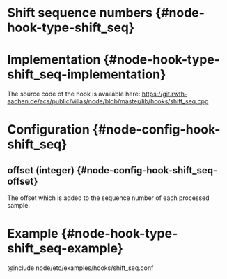 # Shift sequence numbers {#node-hook-type-shift_seq}

# Implementation {#node-hook-type-shift_seq-implementation}

The source code of the hook is available here:
https://git.rwth-aachen.de/acs/public/villas/node/blob/master/lib/hooks/shift_seq.cpp

# Configuration {#node-config-hook-shift_seq}

## offset (integer) {#node-config-hook-shift_seq-offset}

The offset which is added to the sequence number of each processed sample.

# Example {#node-hook-type-shift_seq-example}

@include node/etc/examples/hooks/shift_seq.conf

